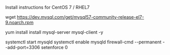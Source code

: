 Install instructions for CentOS 7 / RHEL7

wget https://dev.mysql.com/get/mysql57-community-release-el7-9.noarch.rpm 

yum install install mysql-server mysql-client -y 

systemctl start mysqld 
systemctl enable mysqld 
firewall-cmd --permanent --add-port=3306
setenforce 0

